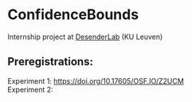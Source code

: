 # ConfidenceBounds

Internship project at [DesenderLab](https://desenderlab.com/) (KU Leuven)

## Preregistrations:
Experiment 1: https://doi.org/10.17605/OSF.IO/Z2UCM  
Experiment 2:
